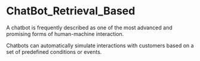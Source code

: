 # ChatBot_Retrieval_Based

A chatbot is frequently described as one of the most advanced and promising forms of human-machine interaction.

Chatbots can automatically simulate interactions with customers based on a set of predefined conditions or events.
